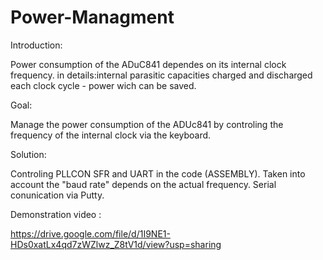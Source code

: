 # Power-Managment

Introduction: 

Power consumption of the ADuC841 dependes on its internal clock frequency.
in details:internal parasitic capacities charged and discharged each clock cycle - power  wich can be saved.


Goal:

Manage the power consumption of the ADUc841 by controling the frequency of the internal clock via the keyboard.


Solution:

Controling PLLCON SFR and UART in the code (ASSEMBLY).
Taken into account  the "baud rate" depends on the actual frequency. 
Serial conunication via Putty.


Demonstration video :

https://drive.google.com/file/d/1I9NE1-HDs0xatLx4qd7zWZlwz_Z8tV1d/view?usp=sharing
 
